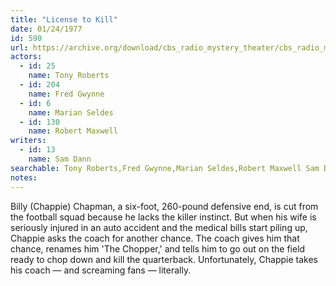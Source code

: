 ```yaml
---
title: "License to Kill"
date: 01/24/1977
id: 590
url: https://archive.org/download/cbs_radio_mystery_theater/cbs_radio_mystery_theater-0551-0600.zip/cbs_radio_mystery_theater-0551-0600%2Fcbsrmt_0590_license_to_kill.mp3
actors:  
  - id: 25
    name: Tony Roberts  
  - id: 204
    name: Fred Gwynne  
  - id: 6
    name: Marian Seldes  
  - id: 130
    name: Robert Maxwell
writers:  
  - id: 13
    name: Sam Dann
searchable: Tony Roberts,Fred Gwynne,Marian Seldes,Robert Maxwell Sam Dann
notes:  
---
```

Billy (Chappie) Chapman, a six-foot, 260-pound defensive end, is cut from the football squad because he lacks the killer instinct. But when his wife is seriously injured in an auto accident and the medical bills start piling up, Chappie asks the coach for another chance. The coach gives him that chance, renames him 'The Chopper,' and tells him to go out on the field ready to chop down and kill the quarterback. Unfortunately, Chappie takes his coach — and screaming fans — literally.